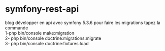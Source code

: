 # symfony-rest-api
blog développer en api avec symfony 5.3.6
pour faire les migrations tapez la commande <br>
1-php bin/console make:migration <br>
2- php bin/console doctrine:migrations:migrate 
<br>
3- php bin/console doctrine:fixtures:load
